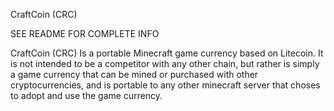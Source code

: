 CraftCoin (CRC)

SEE README FOR COMPLETE INFO

CraftCoin (CRC) Is a portable Minecraft game currency based on Litecoin. It is not intended to be a competitor with
any other chain, but rather is simply a game currency that can be mined or purchased with other cryptocurrencies, and 
is portable to any other minecraft server that choses to adopt and use the game currency. 
